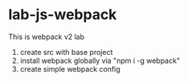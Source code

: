 # lab-js-webpack

This is webpack v2 lab

1) create src with base project
2) install webpack globally via "npm i -g webpack" 
3) create simple webpack config

